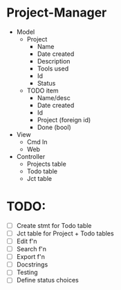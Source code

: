# Project-Manager

* Model 
    * Project 
        * Name 
        * Date created 
        * Description 
        * Tools used 
        * Id 
        * Status 
    * TODO item 
        * Name/desc 
        * Date created 
        * Id 
        * Project (foreign id)
        * Done (bool)
* View 
    * Cmd ln 
    * Web 
* Controller 
    * Projects table 
    * Todo table 
    * Jct table 

# TODO:
- [ ] Create stmt for Todo table
- [ ] Jct table for Project + Todo tables
- [ ] Edit f'n
- [ ] Search f'n
- [ ] Export f'n
- [ ] Docstrings
- [ ] Testing
- [ ] Define status choices